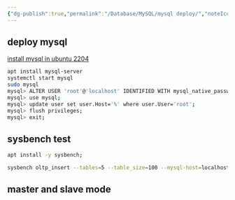 ```yaml
---
{"dg-publish":true,"permalink":"/Database/MySQL/mysql deploy/","noteIcon":""}
---
```


## deploy mysql
[install mysql in ubuntu 2204](https://www.digitalocean.com/community/tutorials/how-to-install-mysql-on-ubuntu-20-04)
```sh
apt install mysql-server
systemctl start mysql
sudo mysql
mysql> ALTER USER 'root'@'localhost' IDENTIFIED WITH mysql_native_password BY 'password';
mysql> use mysql;
mysql> update user set user.Host='%' where user.User='root';
mysql> flush privileges;
mysql> exit;
```


## sysbench test

```sh
apt install -y sysbench;

sysbench oltp_insert --tables=5 --table_size=100 --mysql-host=localhost --mysql-port=3306 --mysql-db=sysbench --mysql-user=root --mysql-password=123456  prepare
```


## master and slave mode


